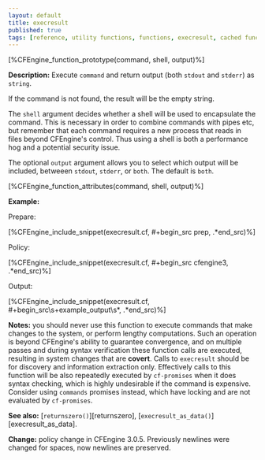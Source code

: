 ```yaml
---
layout: default
title: execresult
published: true
tags: [reference, utility functions, functions, execresult, cached function]
---
```


[%CFEngine_function_prototype(command, shell, output)%]

**Description:** Execute `command` and return output (both `stdout` and `stderr`) as `string`.

If the command is not found, the result will be the empty string.

The `shell` argument decides whether a shell will be used to encapsulate the
command. This is necessary in order to combine commands with pipes etc, but
remember that each command requires a new process that reads in files beyond
CFEngine's control. Thus using a shell is both a performance hog and a
potential security issue.

The optional `output` argument allows you to select which output will be
included, betweeen `stdout`, `stderr`, or `both`. The default is `both`.

[%CFEngine_function_attributes(command, shell, output)%]

**Example:**

Prepare:

[%CFEngine_include_snippet(execresult.cf, #\+begin_src prep, .*end_src)%]

Policy:

[%CFEngine_include_snippet(execresult.cf, #\+begin_src cfengine3, .*end_src)%]

Output:

[%CFEngine_include_snippet(execresult.cf, #\+begin_src\s+example_output\s*, .*end_src)%]

**Notes:** you should never use this function to execute commands that
make changes to the system, or perform lengthy computations. Such an
operation is beyond CFEngine's ability to guarantee convergence, and
on multiple passes and during syntax verification these function calls
are executed, resulting in system changes that are **covert**. Calls
to `execresult` should be for discovery and information extraction
only.  Effectively calls to this function will be also repeatedly
executed by `cf-promises` when it does syntax checking, which is
highly undesirable if the command is expensive.  Consider using
`commands` promises instead, which have locking and are not evaluated
by `cf-promises`.

**See also:** [`returnszero()`][returnszero], [`execresult_as_data()`][execresult_as_data].

**Change:** policy change in CFEngine 3.0.5. Previously newlines were
changed for spaces, now newlines are preserved.
